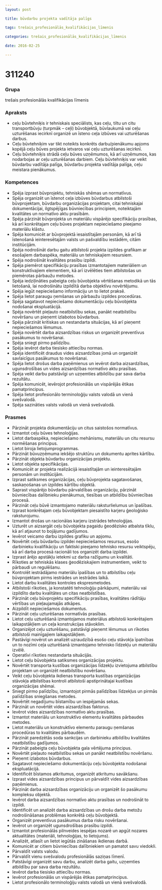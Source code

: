 ```yaml
---
layout: post
    
title: būvdarbu projekta vadītāja palīgs
    
tags: trešais_profesionālās_kvalifikācijas_līmenis
    
categories: trešais_profesionālās_kvalifikācijas_līmenis
    
date: 2016-02-25
    
---
```

# 311240

### Grupa
trešais profesionālās kvalifikācijas līmenis

### Apraksts

* ceļu būvtehniķis ir tehniskais speciālists, kas ceļu, tiltu un citu transportbūvju (turpmāk – ceļi) būvobjektā, būvlaukumā vai ceļu uzturēšanas iecirknī organizē un īsteno ceļa izbūves vai uzturēšanas darbus.
* Ceļu būvtehniķim var tikt noteikts konkrēts darbu/pienākumu apjoms kopējā ceļu būves projekta ietvaros vai ceļu uzturēšanas iecirknī.
* Ceļu būvtehniķis strādā ceļu būves uzņēmumos, kā arī uzņēmumos, kas nodarbojas ar ceļu uzturēšanas darbiem. Ceļu būvtehniķis var veikt būvdarbu vadītāja palīga, būvdarbu projekta vadītāja palīga, ceļu meistara pienākumus.

### Kompetences

* Spēja izprast būvprojektu, tehniskās shēmas un normatīvus.
* Spēja organizēt un īstenot ceļa izbūves būvdarbus atbilstoši būvprojektam, būvdarbu organizācijas projektam, citai tehniskajai dokumentācijai, ilgtspējīgas būvniecības principiem, noteiktajām kvalitātes un normatīvo aktu prasībām.
* Spēja pārzināt būvprojekta un materiālu vispārējo specifikāciju prasības, kā arī konkrētajam ceļu būves projektam nepieciešamo pieejamo materiālu klāstu.
* Spēja komunicēt ar būvprojektā iesaistītajām personām, kā arī tā īstenošanā ieinteresētajām valsts un pašvaldību iestādēm, citām institūcijām.
* Spēja nodrošināt darbu gaitu atbilstoši projekta izpildes grafikam ar esošajiem darbaspēka, materiālu un tehniskajiem resursiem.
* Spēja nodrošināt kvalitātes prasību izpildi.
* Spēja piemērot specifikāciju prasības izmantotajiem materiāliem un konstruktīvajiem elementiem, kā arī izvēlēties tiem atbilstošas un piemērotas pārbaužu metodes.
* Spēja iedziļināties pabeigta ceļu būvobjekta vērtēšanas metodikā un tās lietošanā, lai nodrošinātu izpildītā darba objektīvu novērtējumu.
* Spēja iegūt nepieciešamo informāciju un to lietot praksē.
* Spēja lietot paraugu ņemšanas un pārbaužu izpildes procedūras.
* Spēja sagatavot nepieciešamo dokumentāciju ceļu būvobjekta nodošanai ekspluatācijā.
* Spēja novērtēt pieļauto neatbilstību sekas, panākt neatbilstību novēršanu un pieņemt izlabotos būvdarbus.
* Spēja pārzināt kritiskas un nestandarta situācijas, kā arī pieņemt nepieciešamos lēmumus.
* Spēja novērtēt darba aizsardzības riskus un organizēt preventīvus pasākumus to novēršanai.
* Spēja sniegt pirmo palīdzību.
* Spēja ievērot darba tiesisko attiecību normas.
* Spēja identificēt draudus vides aizsardzības jomā un organizēt savlaicīgus pasākumus to novēršanai.
* Spēja lietot drošus darba paņēmienus un ievērot darba aizsardzības, ugunsdrošības un vides aizsardzības normatīvo aktu prasības.
* Spēja veikt darbu patstāvīgi un uzņemties atbildību par sava darba rezultātu.
* Spēja komunicēt, ievērojot profesionālās un vispārējās ētikas pamatprincipus.
* Spēja lietot profesionālo terminoloģiju valsts valodā un vienā svešvalodā.
* Spēja sazināties valsts valodā un vienā svešvalodā.

### Prasmes 
* Pārzināt projekta dokumentāciju un citus saistošos normatīvus.
* Izmantot ceļu būves tehnoloģijas.
* Lietot darbaspēka, nepieciešamo mehānismu, materiālu un citu resursu normēšanas principus.
* Lietot biroja lietojumprogrammas.
* Pārzināt būvuzņēmuma iekšējo struktūru un dokumentu aprites kārtību.
* Pārzināt objekta būvdarbu organizācijas projektu.
* Lietot objekta specifikācijas.
* Komunicēt ar projekta realizācijā iesaistītajām un ieinteresētajām personām un institūcijām.
* Izprast satiksmes organizācijas, ceļu būvprojekta sagatavošanas, saskaņošanas un izpildes kārtību objektā.
* Saprast vispārējo būvdarbu pārvaldības organizāciju, pārzināt būvniecības dalībnieku pienākumus, tiesības un atbildību būvniecības procesā.
* Pārzināt ceļu būvē izmantojamo materiālu raksturlielumus un īpašības.
* Izprast konkrētajam ceļu būvobjektam piesaistīto karjeru ģeoloģisko raksturojumu.
* Izmantot drošas un racionālas karjeru izstrādes tehnoloģijas.
* Uzturēt un aizsargāt ceļu būvobjekta pagaidu ģeodēzisko atbalsta tīklu, kā arī atjaunot to bojājumu gadījumos.
* Ievērot veicamo darbu izpildes grafiku un apjomu.
* Novērtēt ceļu būvdarbu izpildei nepieciešamos resursus, esošo darbinieku kvalifikāciju un faktiski pieejamo tehnisko resursu veiktspēju, kā arī darba procesā racionāli tos organizēt darba izpildei.
* Izprast ārējo apstākļu ietekmi uz darba ražīgumu un kvalitāti.
* Rīkoties ar tehniskās klases ģeodēziskajiem instrumentiem, veikt to pārbaudi un regulēšanu.
* Kontrolēt iestrādājamo materiālu īpašības un to atbilstību ceļu būvprojektam pirms iestrādes un iestrādes laikā.
* Lietot darbu kvalitātes kontroles ekspresmetodes.
* Atbilstoši rīkoties, ja konstatēti tehnoloģiju pārkāpumi, materiālu vai izpildīto darbu kvalitātes un citas neatbilstības.
* Pārzināt ceļu būvprojektu specifikāciju prasības, kvalitātes rādītāju vērtības un pieļaujamajās atkāpes.
* Aizpildīt nepieciešamos dokumentus.
* Pārzināt ceļu uzturēšanas normatīvās prasības.
* Lietot ceļu uzturēšanā izmantojamos materiālus atbilstoši konkrētajiem laikapstākļiem un ceļa konstrukcijas stāvoklim.
* Organizējot ceļu uzturēšanu, patstāvīgi pieņemt lēmumus un rīkoties atbilstoši mainīgajiem laikapstākļiem.
* Pastāvīgi novērot un analizēt uzraudzībā esošo ceļu stāvokļa īpatnības un to nozīmi ceļa uzturēšanā izmantojamo tehnisko līdzekļu un materiālu izvēlē.
* Operatīvi rīkoties nestandarta situācijās.
* Lietot ceļu būvobjekta satiksmes organizācijas projektu.
* Novērtēt transporta kustības organizācijas līdzekļu izvietojuma atbilstību projektam un organizēt neatbilstību novēršanu.
* Veikt ceļu būvobjekta ikdienas transporta kustības organizācijas stāvokļa atbilstības kontroli atbilstoši apstiprinātajai kustības organizācijas shēmai.
* Sniegt pirmo palīdzību, izmantojot pirmās palīdzības līdzekļus un pirmās palīdzības sniegšanas metodes.
* Novērtēt negadījumu bīstamību un iespējamās sekas.
* Pārzināt un novērtēt vides aizsardzības faktorus.
* Ievērot vides aizsardzības normatīvo aktu prasības.
* Izmantot materiālu un konstruktīvo elementu kvalitātes pārbaudes metodes.
* Lietot materiālu un konstruktīvo elementu paraugu ņemšanas procedūras to kvalitātes pārbaudēm.
* Pārzināt paredzētās soda sankcijas un darbinieku atbildību kvalitātes neatbilstību gadījumos.
* Pārzināt pabeigta ceļu būvobjekta gala vērtējuma principus.
* Novērtēt pieļauto neatbilstību sekas un panākt neatbilstību novēršanu.
* Pieņemt izlabotos būvdarbus.
* Sagatavot nepieciešamo dokumentāciju ceļu būvobjekta nodošanai ekspluatācijā.
* Identificēt bīstamos atkritumus, organizēt atkritumu savākšanu.
* Izprast vides aizsardzības principus un pārvaldīt vides aizsardzības paņēmienus.
* Pārzināt darba aizsardzības organizāciju un organizēt šo pasākumu kompleksu objektā.
* Ievērot darba aizsardzības normatīvo aktu prasības un nodrošināt to izpildi.
* Identificēt un analizēt darba aizsardzības un drošu darba metožu nodrošināšanas problēmas konkrētā ceļu būvobjektā.
* Organizēt preventīvus pasākumus darba risku novēršanai.
* Ievērot un organizēt ugunsdrošības prasību izpildi.
* Izmantot profesionālās pilnveides iespējas nozarē un apgūt nozares aktualitātes (materiāli, tehnoloģijas, to lietojums).
* Analizēt, atlasīt un lietot iegūtās zināšanas ikdienas darbā.
* Komunicēt ar citiem būvniecības dalībniekiem un pamatot savu viedokli.
* Pārvaldīt valsts valodu.
* Pārvaldīt vienu svešvalodu profesionālās saziņas līmenī.
* Patstāvīgi organizēt savu darbu, analizēt darba gaitu, uzņemties atbildību par sava darba rezultātu.
* Ievērot darba tiesisko attiecību normas.
* Ievērot profesionālās un vispārējās ētikas pamatprincipus.
* Lietot profesionālo terminoloģiju valsts valodā un vienā svešvalodā.